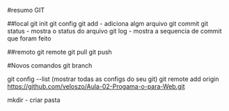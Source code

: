 #resumo GIT

##local 
git init
git config
git add - adiciona algm arquivo
git commit
git status - mostra o status do arquivo
git log - mostra a sequencia de commit que foram feito

##remoto
git remote
git pull
git push 

#Novos comandos 
git branch



git config --list (mostrar todas as configs do seu git)
git remote add origin https://github.com/veloszo/Aula-02-Progama-o-para-Web.git




mkdir - criar pasta